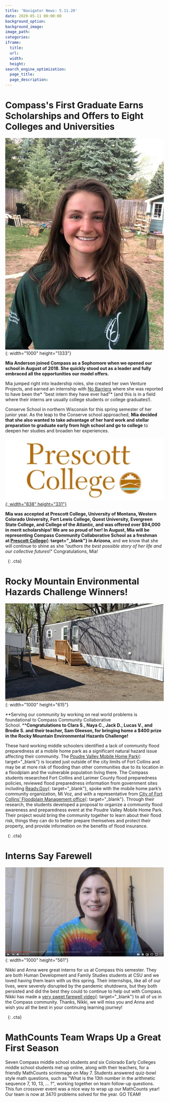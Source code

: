 ```yaml
---
title: 'Navigator News: 5.11.20'
date: 2020-05-11 00:00:00
background_option:
background_image:
image_path:
categories:
iframe:
  title:
  url:
  width:
  height:
search_engine_optimization:
  page_title:
  page_description:
---
```


# **Compass's First Graduate Earns Scholarships and Offers to Eight Colleges and Universities**

![](/assets/images/mia-anderson-is-compass--first-graduate--congratulations-mia.jpg){: width="1000" height="1333"}

**Mia Anderson joined Compass as a Sophomore when we opened our school in August of 2018. She quickly stood out as a leader and fully embraced all the opportunities our model offers.&nbsp;**

Mia jumped right into leadership roles, she created her own Venture Projects, and earned an internship with [No Barriers](https://nobarriersusa.org) where she was reported to have been the*&nbsp;“best intern they have ever had”*&nbsp;(and this is in a field where their interns are usually college students or college graduates\!).&nbsp;

Conserve School in northern Wisconsin for this spring semester of her junior year. As the leap to the Conserve school approached, **Mia decided that she also wanted to take advantage of her hard work and stellar preparation to graduate early from high school and go to college** to deepen her studies and broaden her experiences.&nbsp;

[![](/assets/images/mia-is-headed-to-prescott-college-in-arizona-this-fall.JPG){: width="838" height="331"}](https://prescott.edu)

**Mia was accepted at Prescott College, University of Montana, Western Colorado University, Fort Lewis College, Quest University, Evergreen State College, and College of the Atlantic, and was offered over $94,000 in merit scholarships\!&nbsp;**We are so proud of her\! In August, Mia will be representing Compass Community Collaborative School as a freshman at&nbsp;**[Prescott College](https://prescott.edu){: target="_blank"}&nbsp;in Arizona**, and we know that she will continue to shine as she&nbsp;*“authors the best possible story of her life and our collective futures*\!" Congratulations, Mia\!

&nbsp;
{: .cta}

# Rocky Mountain Environmental Hazards Challenge Winners\!

![](/assets/images/unnamed-31.jpg){: width="1000" height="615"}

**Serving our community by working on real world problems is foundational to Compass Community Collaborative School.&nbsp;****Congratulations to Clara S., Naya C., Jack D., Lucas V., and Brodie S. and their teacher, Sam Gleeson, for bringing home a $400 prize in the Rocky Mountain Environmental Hazards Challenge\!**

These hard working middle schoolers identified a lack of community flood preparedness at a mobile home park as a significant natural hazard issue affecting their community. The&nbsp;[Poudre Valley Mobile Home Park](https://compassfortcollins.us14.list-manage.com/track/click?u=f92353bb4e553c0be87c16d55&amp;id=3448b7a958&amp;e=d44f2694ec){: target="_blank"}&nbsp;is located just outside of the city limits of Fort Collins and may be at more risk of flooding than other communities due to its location in a floodplain and the vulnerable population living there. The Compass students researched Fort Collins and Larimer County flood preparedness policies, reviewed flood preparedness information from government sites including&nbsp;[Ready.Gov](https://compassfortcollins.us14.list-manage.com/track/click?u=f92353bb4e553c0be87c16d55&amp;id=c543a3d7c2&amp;e=d44f2694ec){: target="_blank"}, spoke with the mobile home park’s community organization, Mi Voz, and with a representative from&nbsp;[City of Fort Collins’ Floodplain Management office](https://compassfortcollins.us14.list-manage.com/track/click?u=f92353bb4e553c0be87c16d55&amp;id=180ab01f76&amp;e=d44f2694ec){: target="_blank"}. Through their research, the students developed a proposal to organize a community flood awareness and preparedness event at the Poudre Valley Mobile Home Park. Their project would bring the community together to learn about their flood risk, things they can do to better prepare themselves and protect their property, and provide information on the benefits of flood insurance.

&nbsp;
{: .cta}

# Interns Say Farewell

![](/assets/images/screen-shot-2020-05-08-at-1-36-15-pm.png){: width="1000" height="561"}

Nikki and Anna were great interns for us at Compass this semester. They are both Human Development and Family Studies students at CSU and we loved having them learn with us this spring. Their internships, like all of our lives, were severely disrupted by the pandemic shutdowns, but they both persisted and did the best they could to continue to help out with Compass. Nikki has made a&nbsp;[very sweet farewell video](https://compassfortcollins.us14.list-manage.com/track/click?u=f92353bb4e553c0be87c16d55&amp;id=b7717ed40c&amp;e=d44f2694ec){: target="_blank"}&nbsp;to all of us in the Compass community. Thanks, Nikki, we will miss you and Anna and wish you all the best in your continuing learning journey\!

&nbsp;
{: .cta}

# MathCounts Team Wraps Up a Great First Season

Seven Compass middle school students and six Colorado Early Colleges middle school students met up online, along with their teachers, for a friendly MathCounts scrimmage on May 7. Students answered quiz-bowl style math questions, such as "What is the 13th number in the arithmetic sequence 7, 10, 13, ... ?", working together on team follow-up questions. This fun crossover event was a nice way to wrap up our MathCounts year\! Our team is now at 3470 problems solved for the year. GO TEAM\!

&nbsp;